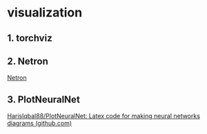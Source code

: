 # visualization

## 1. torchviz

## 2. Netron

[Netron](https://netron.app/)

## 3. PlotNeuralNet

[HarisIqbal88/PlotNeuralNet: Latex code for making neural networks diagrams (github.com)](https://github.com/HarisIqbal88/PlotNeuralNet/tree/master)